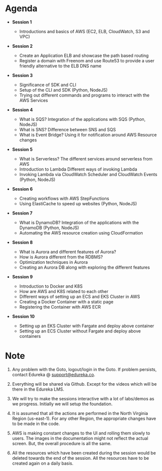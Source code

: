 # Agenda

- **Session 1**

    - Introductions and basics of AWS (EC2, ELB, CloudWatch, S3 and VPC)

- **Session 2**

    - Create an Application ELB and showcase the path based routing
    - Register a domain with Freenom and use Route53 to provide a user friendly alternative to the ELB DNS name

- **Session 3**

    - Significance of SDK and CLI
    - Setup of the CLI and SDK (Python, NodeJS)
    - Trying out different commands and programs to interact with the AWS Services

- **Session 4**

    - What is SQS? Integration of the applications with SQS (Python, NodeJS)
    - What is SNS? Difference between SNS and SQS
    - What is Event Bridge? Using it for notification around AWS Resource changes

- **Session 5**

    - What is Serverless? The different services around serverless from AWS
    - Introduction to Lambda Different ways of invoking Lambda
    - Invoking Lambda via CloudWatch Scheduler and CloudWatch Events (Python, NodeJS)

- **Session 6**

    - Creating workflows with AWS StepFunctions
    - Using ElastiCache to speed up websites (Python, NodeJS)

- **Session 7**

    - What is DynamoDB? Integration of the applications with the DynamoDB (Python, NodeJS)
    - Automating the AWS resource creation using CloudFormation

- **Session 8**

    - What is Aurora and different features of Aurora?
    - How is Aurora different from the RDBMS?
    - Optimization techniques in Aurora
    - Creating an Aurora DB along with exploring the different features

- **Session 9**

    - Introduction to Docker and K8S
    - How are AWS and K8S related to each other
    - Different ways of setting up an ECS and EKS Cluster in AWS
    - Creating a Docker Container with a static page
    - Registering the Container with AWS ECR

- **Session 10**

    - Setting up an EKS Cluster with Fargate and deploy above container
    - Setting up an ECS Cluster without Fargate and deploy above containers

# Note

1. Any problem with the Goto, logout/login in the Goto. If problem persists, contact Edureka @ support@edureka.co.

1. Everything will be shared via Github. Except for the videos which will be there in the Edureka LMS.

1. We will try to make the sessions interactive with a lot of labs/demos as we progress. Initially we will setup the foundation.

1. It is assumed that all the actions are performed in the North Virginia Region (us-east-1). For any other Region, the appropriate changes have to be made in the code.

1. AWS is making constant changes to the UI and rolling them slowly to users. The images in the documentation might not reflect the actual screen. But, the overall procedure is all the same.

1. All the resources which have been created during the session would be deleted towards the end of the session. All the resources have to be created again on a daily basis.